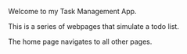 Welcome to my Task Management App. 

This is a series of webpages that simulate a todo list. 

The home page navigates to all other pages.